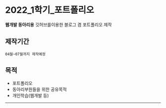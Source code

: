 # 2022_1학기_포트폴리오
  **웹개발 동아리용** 깃허브를이용한 블로그 겸 포트폴리오 제작

## 제작기간
  `04월~07월까지 제작예정`
## 목적
  * 포트폴리오
  * 동아리부원들을 위한 공유목적
  * 개인학습(웹개발 등)
***